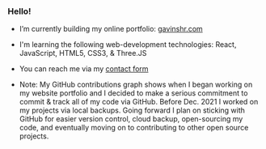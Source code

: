 ### Hello!
- I’m currently building my online portfolio: [gavinshr.com](https://www.gavinshr.com)   
- I'm learning the following web-development technologies: React, JavaScript, HTML5, CSS3, & Three.JS
- You can reach me via my [contact form](https://www.gavinshr.com/#contact)  

- Note: My GitHub contributions graph shows when I began working on my website portfolio and I decided to make a serious commitment to commit & track all of my code via GitHub. Before Dec. 2021 I worked on my projects via local backups. Going forward I plan on sticking with GitHub for easier version control, cloud backup, open-sourcing my code, and eventually moving on to contributing to other open source projects.
